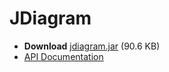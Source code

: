 # JDiagram

+ **Download** [jdiagram.jar](https://github.com/AshurAxelR/JDiagram/releases/download/1.0/jdiagram.jar) (90.6 KB)
+ [API Documentation](https://AshurAxelR.github.io/JDiagram)
